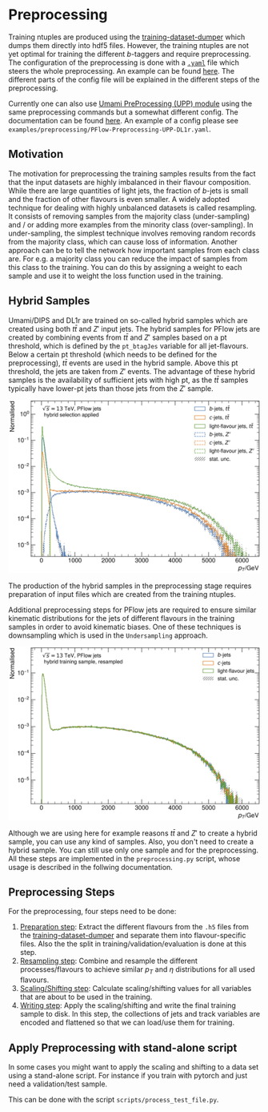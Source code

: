 # Preprocessing
Training ntuples are produced using the [training-dataset-dumper](https://gitlab.cern.ch/atlas-flavor-tagging-tools/training-dataset-dumper) which dumps them directly into hdf5 files. However, the training ntuples are not yet optimal for training the different _b_-taggers and require preprocessing. The configuration of the preprocessing is done with a [`.yaml`](https://en.wikipedia.org/wiki/YAML) file which steers the whole preprocessing. An example can be found [here](https://gitlab.cern.ch/atlas-flavor-tagging-tools/algorithms/umami/-/blob/master/examples/preprocessing/PFlow-Preprocessing.yaml). The different parts of the config file will be explained in the different steps of the preprocessing.

Currently one can also use [Umami PreProcessing (UPP) module](https://github.com/umami-hep/umami-preprocessing/) using the same preprocessing commands but a somewhat different config. The documentation can be found [here](https://umami-hep.github.io/umami-preprocessing/umami_int/). An example of a config please see `examples/preprocessing/PFlow-Preprocessing-UPP-DL1r.yaml`.

## Motivation
The motivation for preprocessing the training samples results from the fact that the input datasets are highly imbalanced in their flavour composition. While there are large quantities of light jets, the fraction of _b_-jets is small and the fraction of other flavours is even smaller.
A widely adopted technique for dealing with highly unbalanced datasets is called resampling. It consists of removing samples from the majority class (under-sampling) and / or adding more examples from the minority class (over-sampling).
In under-sampling, the simplest technique involves removing random records from the majority class, which can cause loss of information.
Another approach can be to tell the network how important samples from each class are. For e.g. a majority class you can reduce the impact of samples from this class to the training. You can do this by assigning a weight to each sample and use it to weight the loss function used in the training.

## Hybrid Samples
Umami/DIPS and DL1r are trained on so-called hybrid samples which are created using both $t\bar{t}$ and $Z'$ input jets.
The hybrid samples for PFlow jets are created by combining events from $t\bar{t}$ and $Z'$ samples based on a pt threshold, which is defined by the `pt_btagJes` variable for all jet-flavours.
Below a certain pt threshold (which needs to be defined for the preprocessing), $t\bar{t}$ events are used in the hybrid sample. Above this pt threshold, the jets are taken from $Z'$ events.
The advantage of these hybrid samples is the availability of sufficient jets with high pt, as the $t\bar{t}$ samples typically have lower-pt jets than those jets from the $Z'$ sample.

![Pt distribution of hybrid samples being composed from ttbar and Zjets samples](../assets/pt_btagJes-cut_spectrum.png)

The production of the hybrid samples in the preprocessing stage requires preparation of input files which are created from the training ntuples.

Additional preprocessing steps for PFlow jets are required to ensure similar kinematic distributions for the jets of different flavours in the training samples in order to avoid kinematic biases. One of these techniques is downsampling which is used in the `Undersampling` approach.

![pT distribution of downsampled hybrid samples](../assets/pt_btagJes-downsampled.png)

Although we are using here for example reasons $t\bar{t}$ and $Z'$ to create a hybrid sample, you can use any kind of samples. Also, you don't need to create a hybrid sample. You can still use only one sample and for the preprocessing.
All these steps are implemented in the `preprocessing.py` script, whose usage is described in the follwing documentation.

## Preprocessing Steps
For the preprocessing, four steps need to be done:

1. [Preparation step](ntuple_preparation.md): Extract the different flavours from the `.h5` files from the [training-dataset-dumper](https://gitlab.cern.ch/atlas-flavor-tagging-tools/training-dataset-dumper) and separate them into flavour-specific files. Also the the split in training/validation/evaluation is done at this step.
2. [Resampling step](resampling.md): Combine and resample the different processes/flavours to achieve similar $p_T$ and $\eta$ distributions for all used flavours.
3. [Scaling/Shifting step](scaling_shifting.md): Calculate scaling/shifting values for all variables that are about to be used in the training. 
4. [Writing step](write_train_sample.md): Apply the scaling/shifting and write the final training sample to disk. In this step, the collections of jets and track variables are encoded and flattened so that we can load/use them for training.


## Apply Preprocessing with stand-alone script

In some cases you might want to apply the scaling and shifting to a data set using a stand-alone script.
For instance if you train with pytorch and just need a validation/test sample.

This can be done with the script `scripts/process_test_file.py`.